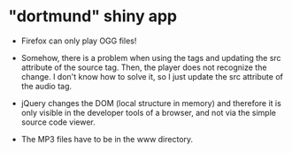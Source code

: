 
# "dortmund" shiny app

- Firefox can only play OGG files!

- Somehow, there is a problem when using the <audio><source></source></audio>
  tags and updating the src attribute of the source tag. Then, the 
  player does not recognize the change. I don't know how to solve it,
  so I just update the src attribute of the audio tag.

- jQuery changes the DOM (local structure in memory) and therefore it
  is only visible in the developer tools of a browser, and not via the
  simple source code viewer.

- The MP3 files have to be in the www directory.